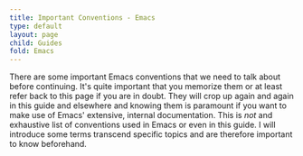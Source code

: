 ```yaml
---
title: Important Conventions - Emacs
type: default
layout: page
child: Guides
fold: Emacs
---
```


There are some important Emacs conventions that we need to talk about before
continuing. It's quite important that you memorize them or at least refer back
to this page if you are in doubt. They will crop up again and again in this
guide and elsewhere and knowing them is paramount if you want to make use of
Emacs' extensive, internal documentation. This is _not_ and exhaustive list of
conventions used in Emacs or even in this guide. I will introduce some terms
transcend specific topics and are therefore important to know beforehand.
